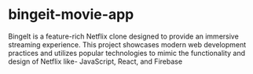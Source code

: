 # bingeit-movie-app
BingeIt is a feature-rich Netflix clone designed to provide an immersive streaming experience. This project showcases modern web development practices and utilizes popular technologies to mimic the functionality and design of Netflix like- JavaScript, React, and Firebase
